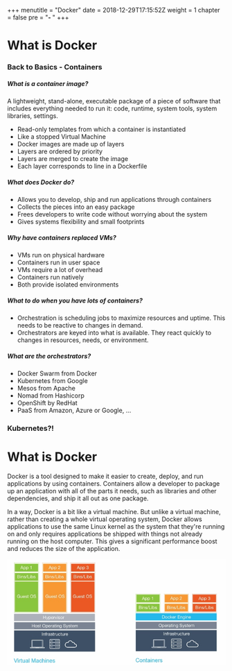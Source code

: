 +++
menutitle = "Docker"
date = 2018-12-29T17:15:52Z
weight = 1
chapter = false
pre = "<b>- </b>"
+++


# What is Docker

### Back to Basics - Containers

##### What is a container image?
A lightweight, stand-alone, executable package of a piece of software that includes everything needed to run it: code, runtime, system tools, system libraries, settings.

- Read-only templates from which a container is instantiated
- Like a stopped Virtual Machine
- Docker images are made up of layers
- Layers are ordered by priority
- Layers are merged to create the image
- Each layer corresponds to line in a Dockerfile

##### What does Docker do?
- Allows you to develop, ship and run applications through containers
- Collects the pieces into an easy package 
- Frees developers to write code without worrying about the system
- Gives systems flexibility and small footprints

##### Why have containers replaced VMs?
- VMs run on physical hardware
- Containers run in user space 
- VMs require a lot of overhead
- Containers run natively 
- Both provide isolated environments

##### What to do when you have lots of containers?
- Orchestration is scheduling jobs to maximize resources and uptime. This needs to be reactive to changes in demand.
- Orchestrators are keyed into what is available. They react quickly to changes in resources, needs, or environment. 
 
##### What are the orchestrators?

- Docker Swarm from Docker
- Kubernetes from Google
- Mesos  from Apache
- Nomad from Hashicorp
- OpenShift by RedHat
- PaaS from Amazon, Azure or Google, ...

### Kubernetes?!









# What is Docker
Docker is a tool designed to make it easier to create, deploy, and run applications by using containers. Containers allow a developer to package up an application with all of the parts it needs, such as libraries and other dependencies, and ship it all out as one package.

In a way, Docker is a bit like a virtual machine. But unlike a virtual machine, rather than creating a whole virtual operating system, Docker allows applications to use the same Linux kernel as the system that they're running on and only requires applications be shipped with things not already running on the host computer. This gives a significant performance boost and reduces the size of the application.

![Kernel](docker.jpg)
